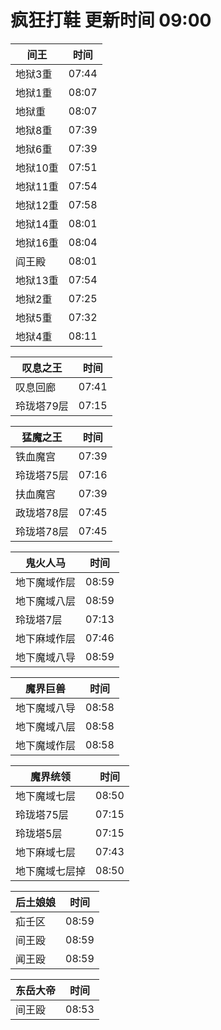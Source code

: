 # 疯狂打鞋 更新时间 09:00

| 间王   | 时间    |
|--------|-------|
| 地狱3重 | 07:44 |
| 地狱1重 | 08:07 |
| 地狱重 | 08:07 |
| 地狱8重 | 07:39 |
| 地狱6重 | 07:39 |
| 地狱10重 | 07:51 |
| 地狱11重 | 07:54 |
| 地狱12重 | 07:58 |
| 地狱14重 | 08:01 |
| 地狱16重 | 08:04 |
| 阎王殿 | 08:01 |
| 地狱13重 | 07:54 |
| 地狱2重 | 07:25 |
| 地狱5重 | 07:32 |
| 地狱4重 | 08:11 |

| 叹息之王   | 时间    |
|--------|-------|
| 叹息回廊 | 07:41 |
| 玲珑塔79层 | 07:15 |

| 猛魔之王   | 时间    |
|--------|-------|
| 铁血魔宫 | 07:39 |
| 玲珑塔75层 | 07:16 |
| 扶血魔宫 | 07:39 |
| 政珑塔78层 | 07:45 |
| 玲珑塔78层 | 07:45 |

| 鬼火人马   | 时间    |
|--------|-------|
| 地下魔域作层 | 08:59 |
| 地下魔域八层 | 08:59 |
| 玲珑塔7层 | 07:13 |
| 地下麻域作层 | 07:46 |
| 地下魔域八导 | 08:59 |

| 魔界巨兽   | 时间    |
|--------|-------|
| 地下魔域八导 | 08:58 |
| 地下魔域八层 | 08:58 |
| 地下魔域作层 | 08:58 |

| 魔界统领   | 时间    |
|--------|-------|
| 地下魔域七层 | 08:50 |
| 玲珑塔75层 | 07:15 |
| 玲珑塔5层 | 07:15 |
| 地下麻域七层 | 07:43 |
| 地下魔域七层掉 | 08:50 |

| 后土娘娘   | 时间    |
|--------|-------|
| 疝壬区 | 08:59 |
| 间王殴 | 08:59 |
| 闻王殴 | 08:59 |

| 东岳大帝   | 时间    |
|--------|-------|
| 间王殴 | 08:53 |